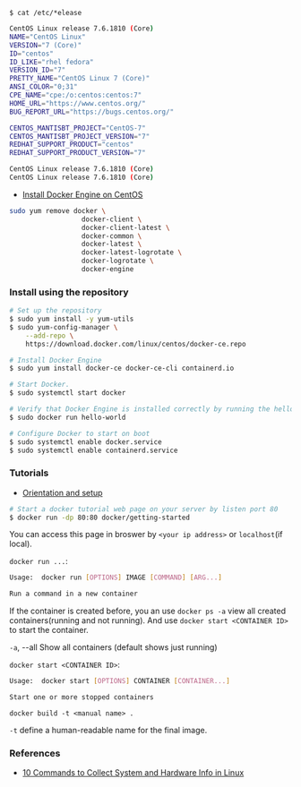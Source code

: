 `$ cat /etc/*elease`

```sh
CentOS Linux release 7.6.1810 (Core) 
NAME="CentOS Linux"
VERSION="7 (Core)"
ID="centos"
ID_LIKE="rhel fedora"
VERSION_ID="7"
PRETTY_NAME="CentOS Linux 7 (Core)"
ANSI_COLOR="0;31"
CPE_NAME="cpe:/o:centos:centos:7"
HOME_URL="https://www.centos.org/"
BUG_REPORT_URL="https://bugs.centos.org/"

CENTOS_MANTISBT_PROJECT="CentOS-7"
CENTOS_MANTISBT_PROJECT_VERSION="7"
REDHAT_SUPPORT_PRODUCT="centos"
REDHAT_SUPPORT_PRODUCT_VERSION="7"

CentOS Linux release 7.6.1810 (Core) 
CentOS Linux release 7.6.1810 (Core) 
```

- [Install Docker Engine on CentOS](https://docs.docker.com/engine/install/centos/)

```sh
sudo yum remove docker \
                  docker-client \
                  docker-client-latest \
                  docker-common \
                  docker-latest \
                  docker-latest-logrotate \
                  docker-logrotate \
                  docker-engine
```


### Install using the repository

```sh
# Set up the repository
$ sudo yum install -y yum-utils
$ sudo yum-config-manager \
    --add-repo \
    https://download.docker.com/linux/centos/docker-ce.repo

# Install Docker Engine
$ sudo yum install docker-ce docker-ce-cli containerd.io

# Start Docker.
$ sudo systemctl start docker

# Verify that Docker Engine is installed correctly by running the hello-world image.
$ sudo docker run hello-world

# Configure Docker to start on boot
$ sudo systemctl enable docker.service
$ sudo systemctl enable containerd.service
```

### Tutorials

- [Orientation and setup](https://docs.docker.com/get-started/)

```sh
# Start a docker tutorial web page on your server by listen port 80
$ docker run -dp 80:80 docker/getting-started
```

You can access this page in broswer by `<your ip address>` or `localhost`(if local).

`docker run ...`:
```sh
Usage:  docker run [OPTIONS] IMAGE [COMMAND] [ARG...]

Run a command in a new container
```

If the container is created before, you an use `docker ps -a` view all created containers(running and not running). And use `docker start <CONTAINER ID>` to start the container.

`-a`, --all    Show all containers (default shows just running)

`docker start <CONTAINER ID>`:
```sh
Usage:  docker start [OPTIONS] CONTAINER [CONTAINER...]

Start one or more stopped containers
```

`docker build -t <manual name> .`

`-t` define a human-readable name for the final image.

### References

- [10 Commands to Collect System and Hardware Info in Linux](https://www.tecmint.com/commands-to-collect-system-and-hardware-information-in-linux/)